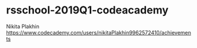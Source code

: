 
# rsschool-2019Q1-codeacademy


Nikita Plakhin
https://www.codecademy.com/users/nikitaPlakhin9962572410/achievements
